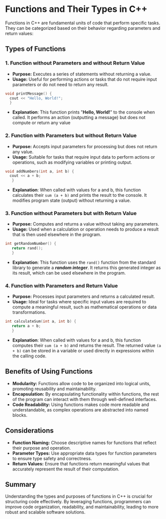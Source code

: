 # Functions and Their Types in C++

Functions in C++ are fundamental units of code that perform specific tasks. They can be categorized based on their behavior regarding parameters and return values:

## Types of Functions

### 1. Function without Parameters and without Return Value

- **Purpose:** Executes a series of statements without returning a value.
- **Usage:** Useful for performing actions or tasks that do not require input parameters or do not need to return any result.

```cpp
void printMessage() {
  cout << "Hello, World!";
  }
```

- **Explanation**: This function prints "**Hello, World!**" to the console when called. It performs an action (outputting a message) but does not compute or return any value

### 2. Function with Parameters but without Return Value

- **Purpose:** Accepts input parameters for processing but does not return any value.
- **Usage:** Suitable for tasks that require input data to perform actions or operations, such as modifying variables or printing output.

```cpp
void addNumbers(int a, int b) {
  cout << a + b;
   }
```

- **Explanation**: When called with values for a and b, this function calculates their `sum (a + b)` and prints the result to the console. It modifies program state (output) without returning a value.

### 3. Function without Parameters but with Return Value

- **Purpose:** Computes and returns a value without taking any parameters.
- **Usage:** Used when a calculation or operation needs to produce a result that is then used elsewhere in the program.

```cpp
int getRandomNumber() {
   return rand();
   }
```

- **Explanation**: This function uses the `rand()` function from the standard library to generate a _**random integer**_. It returns this generated integer as its result, which can be used elsewhere in the program.

### 4. Function with Parameters and Return Value

- **Purpose:** Processes input parameters and returns a calculated result.
- **Usage:** Ideal for tasks where specific input values are required to compute a meaningful result, such as mathematical operations or data transformations.

```cpp
int calculateSum(int a, int b) {
   return a + b;
   }
```

- **Explanation**: When called with values for a and b, this function computes their `sum (a + b)` and returns the result. The returned value `(a + b)` can be stored in a variable or used directly in expressions within the calling code.

## Benefits of Using Functions

- **Modularity:** Functions allow code to be organized into logical units, promoting reusability and maintainability.
- **Encapsulation:** By encapsulating functionality within functions, the rest of the program can interact with them through well-defined interfaces.
- **Code Readability:** Using functions makes code more readable and understandable, as complex operations are abstracted into named blocks.

## Considerations

- **Function Naming:** Choose descriptive names for functions that reflect their purpose and operation.
- **Parameter Types:** Use appropriate data types for function parameters to ensure type safety and correctness.
- **Return Values:** Ensure that functions return meaningful values that accurately represent the result of their computation.

## Summary

Understanding the types and purposes of functions in C++ is crucial for structuring code effectively. By leveraging functions, programmers can improve code organization, readability, and maintainability, leading to more robust and scalable software solutions.
